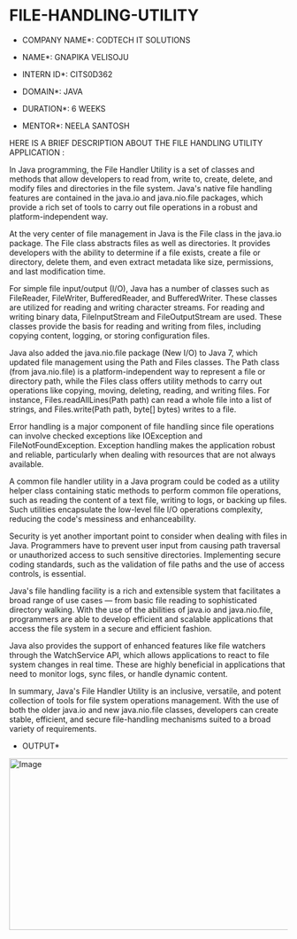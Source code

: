 # FILE-HANDLING-UTILITY

* COMPANY NAME*: CODTECH IT SOLUTIONS

* NAME*: GNAPIKA VELISOJU

* INTERN ID*: CITS0D362

* DOMAIN*: JAVA

* DURATION*: 6 WEEKS

* MENTOR*: NEELA SANTOSH

HERE IS A BRIEF DESCRIPTION ABOUT THE FILE HANDLING UTILITY APPLICATION :

In Java programming, the File Handler Utility is a set of classes and methods that allow developers to read from, write to, create, delete, and modify files and directories in the file system. Java's native file handling features are contained in the java.io and java.nio.file packages, which provide a rich set of tools to carry out file operations in a robust and platform-independent way.

At the very center of file management in Java is the File class in the java.io package. The File class abstracts files as well as directories. It provides developers with the ability to determine if a file exists, create a file or directory, delete them, and even extract metadata like size, permissions, and last modification time.

For simple file input/output (I/O), Java has a number of classes such as FileReader, FileWriter, BufferedReader, and BufferedWriter. These classes are utilized for reading and writing character streams. For reading and writing binary data, FileInputStream and FileOutputStream are used. These classes provide the basis for reading and writing from files, including copying content, logging, or storing configuration files.

Java also added the java.nio.file package (New I/O) to Java 7, which updated file management using the Path and Files classes. The Path class (from java.nio.file) is a platform-independent way to represent a file or directory path, while the Files class offers utility methods to carry out operations like copying, moving, deleting, reading, and writing files. For instance, Files.readAllLines(Path path) can read a whole file into a list of strings, and Files.write(Path path, byte[] bytes) writes to a file.

Error handling is a major component of file handling since file operations can involve checked exceptions like IOException and FileNotFoundException. Exception handling makes the application robust and reliable, particularly when dealing with resources that are not always available.

A common file handler utility in a Java program could be coded as a utility helper class containing static methods to perform common file operations, such as reading the content of a text file, writing to logs, or backing up files. Such utilities encapsulate the low-level file I/O operations complexity, reducing the code's messiness and enhanceability.

Security is yet another important point to consider when dealing with files in Java. Programmers have to prevent user input from causing path traversal or unauthorized access to such sensitive directories. Implementing secure coding standards, such as the validation of file paths and the use of access controls, is essential.

Java's file handling facility is a rich and extensible system that facilitates a broad range of use cases — from basic file reading to sophisticated directory walking. With the use of the abilities of java.io and java.nio.file, programmers are able to develop efficient and scalable applications that access the file system in a secure and efficient fashion.

Java also provides the support of enhanced features like file watchers through the WatchService API, which allows applications to react to file system changes in real time. These are highly beneficial in applications that need to monitor logs, sync files, or handle dynamic content.

In summary, Java's File Handler Utility is an inclusive, versatile, and potent collection of tools for file system operations management. With the use of both the older java.io and new java.nio.file classes, developers can create stable, efficient, and secure file-handling mechanisms suited to a broad variety of requirements.

* OUTPUT*

<img width="653" height="310" alt="Image" src="https://github.com/user-attachments/assets/691a06d2-f4f9-42ad-b94f-d6d3da3a5687" />

